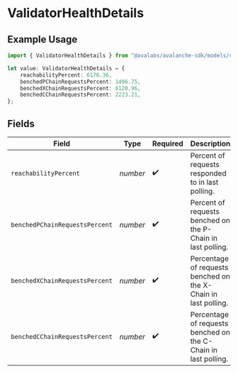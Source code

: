 # ValidatorHealthDetails

## Example Usage

```typescript
import { ValidatorHealthDetails } from "@avalabs/avalanche-sdk/models/components";

let value: ValidatorHealthDetails = {
    reachabilityPercent: 6176.36,
    benchedPChainRequestsPercent: 1496.75,
    benchedXChainRequestsPercent: 6120.96,
    benchedCChainRequestsPercent: 2223.21,
};
```

## Fields

| Field                                                          | Type                                                           | Required                                                       | Description                                                    |
| -------------------------------------------------------------- | -------------------------------------------------------------- | -------------------------------------------------------------- | -------------------------------------------------------------- |
| `reachabilityPercent`                                          | *number*                                                       | :heavy_check_mark:                                             | Percent of requests responded to in last polling.              |
| `benchedPChainRequestsPercent`                                 | *number*                                                       | :heavy_check_mark:                                             | Percent of requests benched on the P-Chain in last polling.    |
| `benchedXChainRequestsPercent`                                 | *number*                                                       | :heavy_check_mark:                                             | Percentage of requests benched on the X-Chain in last polling. |
| `benchedCChainRequestsPercent`                                 | *number*                                                       | :heavy_check_mark:                                             | Percentage of requests benched on the C-Chain in last polling. |